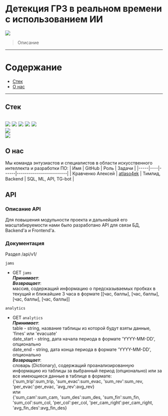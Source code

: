 # Детекция ГРЗ в реальном времени с использованием ИИ
![](https://img.shields.io/badge/Forum-ВолгаIT-green)
>  Описание
---
# Содержание
- [Стек](#стек)
- [О нас](#о-нас)
---
## Стек
![](https://img.shields.io/badge/Python_3.10-darkred)
![](https://img.shields.io/badge/PyTorch-moccasin)
![](https://img.shields.io/badge/ultralytics-moccasin)
![](https://img.shields.io/badge/pandas-moccasin)
![](https://img.shields.io/badge/flask-moccasin)\
![](https://img.shields.io/badge/PostgreSQL-red)\
![](https://img.shields.io/badge/Docker-coral)
---
## О нас
Мы команда энтузиастов и специалистов в области искусственного интеллекта и разработки ПО:
| Имя | GitHub | Роль | Задачи |
|-----|----|------|-------------------------|
| Кравченко Алексей | [atlaso4ek](https://github.com/ATLASO4EK "Кравченко Алексей") | Тимлид, Backend | SQL, ML, API, TG-bot |

## API
### Описание API
Для повышения модульности проекта и дальнейшей его 
масштабируемости нами было разработано API для связи БД, Backend'а и Frontend'а.

### Документация

Раздел /api/v1/

`jams`
- GET `jams`\
_**Принимает**_:\
_**Возвращает**_:\
массив, содержащий информацию о предсказываемых пробках в текущий и ближайшие 3 часа в формате [[час, баллы], [час, баллы], [час, баллы], [час, баллы]]

`analytics`
- GET `analytics`\
_**Принимает**_:\
table - string, название таблицы из которой будут взяты данные, 'fines' или 'evacuate'\
date_start - string, дата начала периода в формате 'YYYY-MM-DD', опционально\
date_end - string, дата конца периода в формате 'YYYY-MM-DD', опционально\
_**Возвращает**_:\
словарь (Dictionary), содержащий проанализированную информацию из таблицы за выбранный период (опционально) или за все имеющиеся данные в таблице в формате:\
{'sum_trip':sum_trip, 'sum_evac':sum_evac,
'sum_rev':sum_rev, 'per_evac':per_evac, 'avg_rev':avg_rev} \
или \
{'sum_cam':sum_cam, 'sum_des':sum_des, 'sum_fin':sum_fin,
'sum_col':sum_col, 'per_col':per_col,
'per_cam_right':per_cam_right, 'avg_fin_des':avg_fin_des}